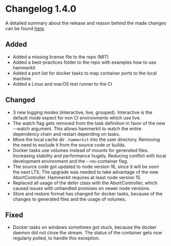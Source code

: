 # Changelog 1.4.0

A detailed summary about the release and reason behind the made changes can be found [here](https://app.gitbook.com/@no0dles/s/hammerkit/release-blog/release-1.4.0).

## Added
- Added a missing license file to the repo (MIT)
- Added a best-practices folder to the repo with examples how to use hammerkit
- Added a port list for docker tasks to map container ports to the local machine
- Added a Linux and macOS test runner to the CI

## Changed
- 3 new logging modes (interactive, live, grouped). Interactive is the default mode expect for non CI environments which use live.
- The watch flag gets removed from the task definition in favor of the new --watch argument. This allows hammerkit to watch the entire dependency chain and restart depending on tasks.   
- Move the local cache dir `.hammerkit` into the user directory. Removing the need to exclude it from the source code or builds.
- Docker tasks use volumes instead of mounts for generated files. Increasing stability and performance hugely. Reducing conflict with local development environment and the --no-container flag.
- The source code got updated to node version 16, since it will be soon the next LTS. The upgrade was needed to take advantage of the new AbortController. Hammerkit requires at least node version 15.
- Replaced all usage of the defer class with the AbortController, which caused issues with unhandled promises on newer node versions.
- Store and restore format has changed for docker tasks, because of the changes to generated files and the usage of volumes.

## Fixed
- Docker tasks on windows sometimes got stuck, because the docker daemon did not close the stream. The status of the container gets now regularly polled, to handle this exception. 
